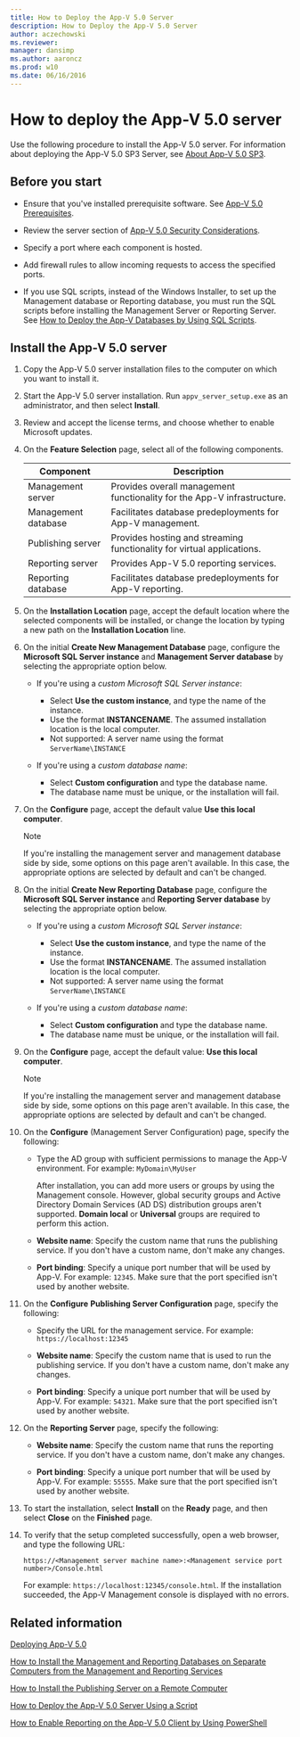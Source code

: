 ```yaml
---
title: How to Deploy the App-V 5.0 Server
description: How to Deploy the App-V 5.0 Server
author: aczechowski
ms.reviewer: 
manager: dansimp
ms.author: aaroncz
ms.prod: w10
ms.date: 06/16/2016
---
```


# How to deploy the App-V 5.0 server

Use the following procedure to install the App-V 5.0 server. For information about deploying the App-V 5.0 SP3 Server, see [About App-V 5.0 SP3](about-app-v-50-sp3.md#bkmk-migrate-to-50sp3).

## Before you start

- Ensure that you've installed prerequisite software. See [App-V 5.0 Prerequisites](app-v-50-prerequisites.md).

- Review the server section of [App-V 5.0 Security Considerations](app-v-50-security-considerations.md).

- Specify a port where each component is hosted.

- Add firewall rules to allow incoming requests to access the specified ports.

- If you use SQL scripts, instead of the Windows Installer, to set up the Management database or Reporting database, you must run the SQL scripts before installing the Management Server or Reporting Server. See [How to Deploy the App-V Databases by Using SQL Scripts](how-to-deploy-the-app-v-databases-by-using-sql-scripts.md).

## Install the App-V 5.0 server

1. Copy the App-V 5.0 server installation files to the computer on which you want to install it.

2. Start the App-V 5.0 server installation. Run `appv_server_setup.exe` as an administrator, and then select **Install**.

3. Review and accept the license terms, and choose whether to enable Microsoft updates.

4. On the **Feature Selection** page, select all of the following components.

    | Component | Description |
    |--|--|
    | Management server | Provides overall management functionality for the App-V infrastructure. |
    | Management database | Facilitates database predeployments for App-V management. |
    | Publishing server | Provides hosting and streaming functionality for virtual applications. |
    | Reporting server | Provides App-V 5.0 reporting services. |
    | Reporting database | Facilitates database predeployments for App-V reporting. |

5. On the **Installation Location** page, accept the default location where the selected components will be installed, or change the location by typing a new path on the **Installation Location** line.

6. On the initial **Create New Management Database** page, configure the **Microsoft SQL Server instance** and **Management Server database** by selecting the appropriate option below.

   - If you're using a *custom Microsoft SQL Server instance*:

     - Select **Use the custom instance**, and type the name of the instance.
     - Use the format **INSTANCENAME**. The assumed installation location is the local computer.
     - Not supported: A server name using the format `ServerName\INSTANCE`

   - If you're using a *custom database name*:

     - Select **Custom configuration** and type the database name.
     - The database name must be unique, or the installation will fail.

7. On the **Configure** page, accept the default value **Use this local computer**.

   > [!NOTE]
   > If you're installing the management server and management database side by side, some options on this page aren't available. In this case, the appropriate options are selected by default and can't be changed.

8. On the initial **Create New Reporting Database** page, configure the **Microsoft SQL Server instance** and **Reporting Server database** by selecting the appropriate option below.

   - If you're using a *custom Microsoft SQL Server instance*:

     - Select **Use the custom instance**, and type the name of the instance.
     - Use the format **INSTANCENAME**. The assumed installation location is the local computer.
     - Not supported: A server name using the format `ServerName\INSTANCE`

   - If you're using a *custom database name*:

     - Select **Custom configuration** and type the database name.
     - The database name must be unique, or the installation will fail.

9. On the **Configure** page, accept the default value: **Use this local computer**.

   > [!NOTE]
   > If you're installing the management server and management database side by side, some options on this page aren't available. In this case, the appropriate options are selected by default and can't be changed.

10. On the **Configure** (Management Server Configuration) page, specify the following:

    - Type the AD group with sufficient permissions to manage the App-V environment. For example: `MyDomain\MyUser`

      After installation, you can add more users or groups by using the Management console. However, global security groups and Active Directory Domain Services (AD DS) distribution groups aren't supported. **Domain local** or **Universal** groups are required to perform this action.

    - **Website name**: Specify the custom name that runs the publishing service. If you don't have a custom name, don't make any changes.

    - **Port binding**: Specify a unique port number that will be used by App-V. For example: `12345`. Make sure that the port specified isn't used by another website.

11. On the **Configure** **Publishing Server Configuration** page, specify the following:

    - Specify the URL for the management service. For example: `https://localhost:12345`

    - **Website name**: Specify the custom name that is used to run the publishing service. If you don't have a custom name, don't make any changes.

    - **Port binding**: Specify a unique port number that will be used by App-V. For example: `54321`. Make sure that the port specified isn't used by another website.

12. On the **Reporting Server** page, specify the following:

    - **Website name**: Specify the custom name that runs the reporting service. If you don't have a custom name, don't make any changes.

    - **Port binding**: Specify a unique port number that will be used by App-V. For example: `55555`. Make sure that the port specified isn't used by another website.

13. To start the installation, select **Install** on the **Ready** page, and then select **Close** on the **Finished** page.

14. To verify that the setup completed successfully, open a web browser, and type the following URL:

    `https://<Management server machine name>:<Management service port number>/Console.html`

    For example: `https://localhost:12345/console.html`. If the installation succeeded, the App-V Management console is displayed with no errors.

## Related information

[Deploying App-V 5.0](deploying-app-v-50.md)

[How to Install the Management and Reporting Databases on Separate Computers from the Management and Reporting Services](how-to-install-the-management-and-reporting-databases-on-separate-computers-from-the-management-and-reporting-services.md)

[How to Install the Publishing Server on a Remote Computer](how-to-install-the-publishing-server-on-a-remote-computer.md)

[How to Deploy the App-V 5.0 Server Using a Script](how-to-deploy-the-app-v-50-server-using-a-script.md)

[How to Enable Reporting on the App-V 5.0 Client by Using PowerShell](how-to-enable-reporting-on-the-app-v-50-client-by-using-powershell.md)
